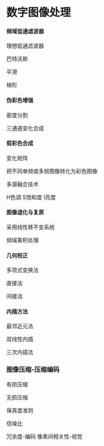 # 数字图像处理

#### 频域低通滤波器

理想低通滤波器

巴特沃斯

平滑

梯形

#### 伪彩色增强

密度分割

三通道变化合成

#### 假彩色合成

变化矩阵



把不同单频或多频图像转化为彩色图像

多源融合技术

H色调 S饱和度 I亮度

#### 图像退化与复原

采用线性移不变系统

频域乘积处理

#### 几何校正

多项式变换法

直接法

间接法

#### 内插方法

最邻近元法

双线性内插

三次内插法

### 图像压缩-压缩编码

有损压缩

无损压缩

保真度准则

信噪比

冗余度-编码 像素间相关性-视觉

